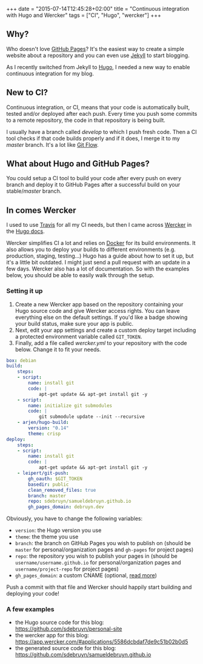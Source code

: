 +++
date = "2015-07-14T12:45:28+02:00"
title = "Continuous integration with Hugo and Wercker"
tags = ["CI", "Hugo", "wercker"]
+++

## Why?

Who doesn't love [GitHub Pages](https://pages.github.com/)? It's the easiest way to create a simple website about a repository and you can even use [Jekyll](http://jekyllrb.com/) to start blogging.

As I recently switched from Jekyll to [Hugo](http://gohugo.io), I needed a new way to enable continuous integration for my blog.

## New to CI?

Continuous integration, or CI, means that your code is automatically built, tested and/or deployed after each push. Every time you push some commits to a remote repository, the code in that repository is being built.

I usually have a branch called *develop* to which I push fresh code. Then a CI tool checks if that code builds properly and if it does, I merge it to my *master* branch. It's a lot like [Git Flow](https://www.atlassian.com/git/tutorials/comparing-workflows/gitflow-workflow).

## What about Hugo and GitHub Pages?

You could setup a CI tool to build your code after every push on every branch and deploy it to GitHub Pages after a successful build on your stable/*master* branch.

## In comes Wercker

I used to use [Travis](http://travis-ci.org) for all my CI needs, but then I came across [Wercker](http://wercker.com) in the [Hugo docs](http://gohugo.io/tutorials/automated-deployments/).

Wercker simplifies CI a lot and relies on [Docker](http://docker.com) for its build environments. It also allows you to deploy your builds to different environments (e.g. production, staging, testing...) Hugo has a guide about how to set it up, but it's a little bit outdated. I might just send a pull request with an update in a few days. Wercker also has a lot of documentation. So with the examples below, you should be able to easily walk through the setup.

### Setting it up

1. Create a new Wercker app based on the repository containing your Hugo source code and give Wercker access rights. You can leave everything else on the default settings. If you'd like a badge showing your build status, make sure your app is public.
1. Next, edit your app settings and create a custom deploy target including a protected environment variable called `GIT_TOKEN`.
1. Finally, add a file called *wercker.yml* to your repository with the code below. Change it to fit your needs.

```YAML
box: debian
build:
	steps:
	- script:
		name: install git
		code: |
			apt-get update && apt-get install git -y
	- script:
		name: initialize git submodules
		code: |
			git submodule update --init --recursive
	- arjen/hugo-build:
		version: "0.14"
		theme: crisp
deploy:
	steps:
	- script:
		name: install git
		code: |
			apt-get update && apt-get install git -y
	- leipert/git-push:
		gh_oauth: $GIT_TOKEN
		basedir: public
		clean_removed_files: true
		branch: master
		repo: sdebruyn/samueldebruyn.github.io
		gh_pages_domain: debruyn.dev
```

Obviously, you have to change the following variables:

* `version`: the Hugo version you use
* `theme`: the theme you use
* `branch`: the branch on GitHub Pages you wish to publish on (should be `master` for personal/organization pages and `gh-pages` for project pages)
* `repo`: the repository you wish to publish your pages in (should be `username/username.github.io` for personal/organization pages and `username/project-repo` for project pages)
* `gh_pages_domain`: a custom CNAME (optional, [read more](https://help.github.com/articles/setting-up-a-custom-domain-with-github-pages/))

Push a commit with that file and Wercker should happily start building and deploying your code!

### A few examples

* the Hugo source code for this blog: https://github.com/sdebruyn/personal-site
* the wercker app for this blog: https://app.wercker.com/#applications/5586dcbdaf7de9c51b02b0d5
* the generated source code for this blog: https://github.com/sdebruyn/samueldebruyn.github.io